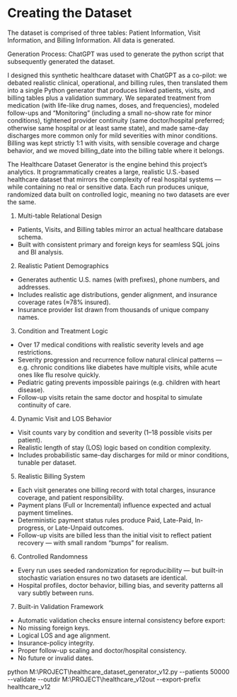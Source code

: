 # Creating the Dataset
The dataset is comprised of three tables: Patient Information, Visit Information, and Billing Information.
All data is generated.



Generation Process:
ChatGPT was used to generate the python script that subsequently generated the dataset.

I designed this synthetic healthcare dataset with ChatGPT as a co-pilot: we debated realistic clinical, operational, and billing rules, then translated them into a single Python generator that produces linked patients, visits, and billing tables plus a validation summary. We separated treatment from medication (with life-like drug names, doses, and frequencies), modeled follow-ups and “Monitoring” (including a small no-show rate for minor conditions), tightened provider continuity (same doctor/hospital preferred; otherwise same hospital or at least same state), and made same-day discharges more common only for mild severities with minor conditions. Billing was kept strictly 1:1 with visits, with sensible coverage and charge behavior, and we moved billing_date into the billing table where it belongs.



The Healthcare Dataset Generator is the engine behind this project’s analytics. It programmatically creates a large, realistic U.S.-based healthcare dataset that mirrors the complexity of real hospital systems — while containing no real or sensitive data. Each run produces unique, randomized data built on controlled logic, meaning no two datasets are ever the same.


1. Multi-table Relational Design
- Patients, Visits, and Billing tables mirror an actual healthcare database schema.
- Built with consistent primary and foreign keys for seamless SQL joins and BI analysis.

2. Realistic Patient Demographics
- Generates authentic U.S. names (with prefixes), phone numbers, and addresses.
- Includes realistic age distributions, gender alignment, and insurance coverage rates (≈78% insured).
- Insurance provider list drawn from thousands of unique company names.

3. Condition and Treatment Logic
- Over 17 medical conditions with realistic severity levels and age restrictions.
- Severity progression and recurrence follow natural clinical patterns — e.g. chronic conditions like diabetes have multiple visits, while acute ones like flu resolve quickly.
- Pediatric gating prevents impossible pairings (e.g. children with heart disease).
- Follow-up visits retain the same doctor and hospital to simulate continuity of care.

4. Dynamic Visit and LOS Behavior
- Visit counts vary by condition and severity (1–18 possible visits per patient).
- Realistic length of stay (LOS) logic based on condition complexity.
- Includes probabilistic same-day discharges for mild or minor conditions, tunable per dataset.

5. Realistic Billing System
- Each visit generates one billing record with total charges, insurance coverage, and patient responsibility.
- Payment plans (Full or Incremental) influence expected and actual payment timelines.
- Deterministic payment status rules produce Paid, Late-Paid, In-progress, or Late-Unpaid outcomes.
- Follow-up visits are billed less than the initial visit to reflect patient recovery — with small random “bumps” for realism.

6. Controlled Randomness
- Every run uses seeded randomization for reproducibility — but built-in stochastic variation ensures no two datasets are identical.
- Hospital profiles, doctor behavior, billing bias, and severity patterns all vary subtly between runs.

7. Built-in Validation Framework
- Automatic validation checks ensure internal consistency before export:
- No missing foreign keys.
- Logical LOS and age alignment.
- Insurance-policy integrity.
- Proper follow-up scaling and doctor/hospital consistency.
- No future or invalid dates.




python M:\PROJECT\healthcare_dataset_generator_v12.py --patients 50000 --validate --outdir M:\PROJECT\healthcare_v12out --export-prefix healthcare_v12
